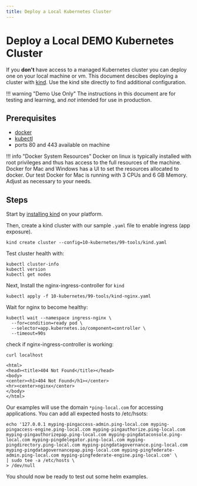 ```yaml
---
title: Deploy a Local Kubernetes Cluster
---
```

# Deploy a Local DEMO Kubernetes Cluster

If you **don't** have access to a managed Kubernetes cluster you can deploy one on your local machine or vm. 
This document descibes deploying a cluster with [kind](https://kind.sigs.k8s.io/). Use the kind site directly to find additional configuration. 

!!! warning "Demo Use Only"
    The instructions in this document are for testing and learning, and _not_ intended for use in production. 

## Prerequisites

* [docker](https://docs.docker.com/get-docker/)
* [kubectl](https://kubernetes.io/docs/tasks/tools/#kubectl)
* ports 80 and 443 available on machine

!!! info "Docker System Resources"
    Docker on linux is typically installed with root privileges and thus has access to the full resources of the machine. Docker for Mac and Windows has a UI to set the resources allocated to docker. Our test Docker for Mac is running with 3 CPUs and 6 GB Memory. Adjust as necessary to your needs. 

## Steps

Start by [installing kind](https://kind.sigs.k8s.io/docs/user/quick-start/#installation) on your platform.

Then, create a kind cluster with our sample `.yaml` file to enable ingress (app exposure).

```
kind create cluster --config=10-kubernetes/99-tools/kind.yaml
```

Test cluster health with: 

```
kubectl cluster-info
kubectl version
kubectl get nodes
```

Next, Install the nginx-ingress-controller for `kind`

```
kubectl apply -f 10-kubernetes/99-tools/kind-nginx.yaml
```

Wait for nginx to become healthy: 

```
kubectl wait --namespace ingress-nginx \
  --for=condition=ready pod \
  --selector=app.kubernetes.io/component=controller \
  --timeout=90s
```

check if nginx-ingress-controller is working:

```
curl localhost

<html>
<head><title>404 Not Found</title></head>
<body>
<center><h1>404 Not Found</h1></center>
<hr><center>nginx</center>
</body>
</html>
```


Our examples will use the domain `*ping-local.com` for accessing applications. You can add all expected hosts to /etc/hsots:

```
echo '127.0.0.1 myping-pingaccess-admin.ping-local.com myping-pingaccess-engine.ping-local.com myping-pingauthorize.ping-local.com myping-pingauthorizepap.ping-local.com myping-pingdataconsole.ping-local.com myping-pingdelegator.ping-local.com myping-pingdirectory.ping-local.com myping-pingdatagovernance.ping-local.com myping-pingdatagovernancepap.ping-local.com myping-pingfederate-admin.ping-local.com myping-pingfederate-engine.ping-local.com' \
| sudo tee -a /etc/hosts \
> /dev/null
```


You should now be ready to test out some helm examples.